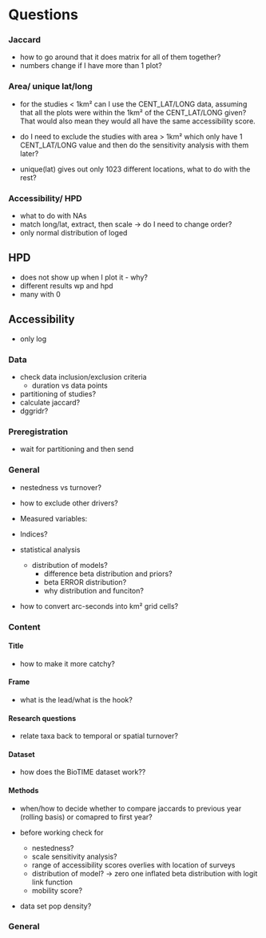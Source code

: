 # Questions

### Jaccard
- how to go around that it does matrix for all of them together?
- numbers change if I have more than 1 plot?

### Area/ unique lat/long
- for the studies < 1km² can I use the CENT_LAT/LONG data, assuming that all the plots were within the 1km² of the CENT_LAT/LONG given? That would also mean they would all have the same accessibility score.

- do I need to exclude the studies with area > 1km² which only have 1 CENT_LAT/LONG value and then do the sensitivity analysis with them later?

- unique(lat) gives out only 1023 different locations, what to do with the rest?

### Accessibility/ HPD
- what to do with NAs
- match long/lat, extract, then scale -> do I need to change order?
- only normal distribution of loged

## HPD
- does not show up when I plot it - why?
- different results wp and hpd
- many with 0

## Accessibility
- only log

### Data
- check data inclusion/exclusion criteria
  - duration vs data points
- partitioning of studies?
- calculate jaccard?
- dggridr?


### Preregistration
- wait for partitioning and then send


### General
- nestedness vs turnover?
- how to exclude other drivers?






- Measured variables: 
- Indices?
- statistical analysis
  - distribution of models?
    - difference beta distribution and priors?
    - beta ERROR distribution?
    - why distribution and funciton?



- how to convert arc-seconds into km² grid cells?

### Content

#### Title
- how to make it more catchy?

#### Frame
- what is the lead/what is the hook?

#### Research questions
- relate taxa back to temporal or spatial turnover?

#### Dataset
- how does the BioTIME dataset work??

#### Methods
- when/how to decide whether to compare jaccards to previous year (rolling basis) or comapred to first year?

- before working check for
  - nestedness?
  - scale sensitivity analysis?
  - range of accessibility scores overlies with location of surveys
  - distribution of model? -> zero one inflated beta distribution with logit link function
  - mobility score?

- data set pop density?



### General



